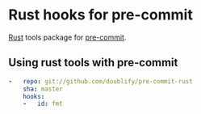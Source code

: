 # Rust hooks for pre-commit

[Rust](https://www.rust-lang.org) tools package for [pre-commit](http://pre-commit.com).

## Using rust tools with pre-commit

```yaml
-   repo: git://github.com/doublify/pre-commit-rust
    sha: master
    hooks:
    -   id: fmt
```

